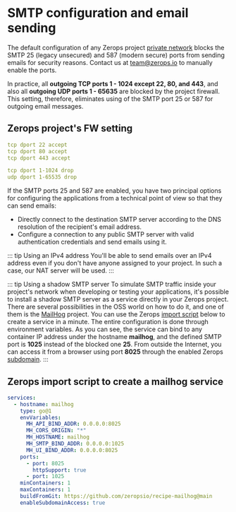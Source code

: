 # SMTP configuration and email sending

The default configuration of any Zerops project [private network](/documentation/routing/routing-between-project-services.html) blocks the SMTP 25 (legacy unsecured) and 587 (modern secure) ports from sending emails for security reasons. Contact us at [team@zerops.io](mailto:team@zerops.io) to manually enable the ports.

In practice, all **outgoing TCP ports 1 - 1024 except 22, 80, and 443**, and also all **outgoing UDP ports 1 - 65635** are blocked by the project firewall. This setting, therefore, eliminates using of the SMTP port 25 or 587 for outgoing email messages.

## Zerops project's FW setting

```yaml
tcp dport 22 accept
tcp dport 80 accept
tcp dport 443 accept

tcp dport 1-1024 drop
udp dport 1-65535 drop
```

If the SMTP ports 25 and 587 are enabled, you have two principal options for configuring the applications from a technical point of view so that they can send emails:

* Directly connect to the destination SMTP server according to the DNS resolution of the recipient's email address.
* Configure a connection to any public SMTP server with valid authentication credentials and send emails using it.

<!-- markdownlint-disable DOCSMD004 -->
::: tip Using an IPv4 address
You'll be able to send emails over an IPv4 address even if you don't have anyone assigned to your project. In such a case, our NAT server will be used.
:::
<!-- markdownlint-enable DOCSMD004 -->

<!-- markdownlint-disable DOCSMD004 -->
::: tip Using a shadow SMTP server
To simulate SMTP traffic inside your project's network when developing or testing your applications, it's possible to install a shadow SMTP server as a service directly in your Zerops project. There are several possibilities in the OSS world on how to do it, and one of them is the [MailHog](https://github.com/mailhog/MailHog) project. You can use the Zerops [import script](/documentation/export-import/project-service-export-import.html) below to create a service in a minute. The entire configuration is done through environment variables. As you can see, the service can bind to any container IP address under the hostname **mailhog**, and the defined SMTP port is **1025** instead of the blocked one **25**. From outside the Internet, you can access it from a browser using port **8025** through the enabled Zerops [subdomain](/documentation/routing/zerops-subdomain.html).
:::
<!-- markdownlint-enable DOCSMD004 -->

## Zerops import script to create a mailhog service

```yaml
services:
  - hostname: mailhog
    type: go@1
    envVariables:
      MH_API_BIND_ADDR: 0.0.0.0:8025
      MH_CORS_ORIGIN: "*"
      MH_HOSTNAME: mailhog
      MH_SMTP_BIND_ADDR: 0.0.0.0:1025
      MH_UI_BIND_ADDR: 0.0.0.0:8025
    ports:
      - port: 8025
        httpSupport: true
      - port: 1025
    minContainers: 1
    maxContainers: 1
    buildFromGit: https://github.com/zeropsio/recipe-mailhog@main
    enableSubdomainAccess: true
```
